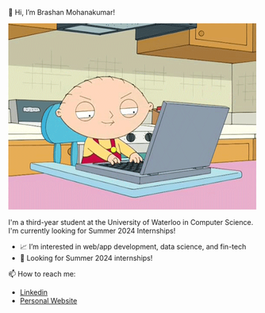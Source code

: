 👋 Hi, I’m Brashan Mohanakumar!

![](https://github.com/brashanm/brashanm/blob/main/familyGuy.gif)

I'm a third-year student at the University of Waterloo in Computer Science. I'm currently looking for Summer 2024 Internships!

- 📈 I’m interested in web/app development, data science, and fin-tech
- 👀 Looking for Summer 2024 internships!

📫 How to reach me:
- <a href="https://www.linkedin.com/in/brashan-mohanakumar" alt="">Linkedin</a>
- <a href="https://brashanm.github.io" alt="">Personal Website</a>

